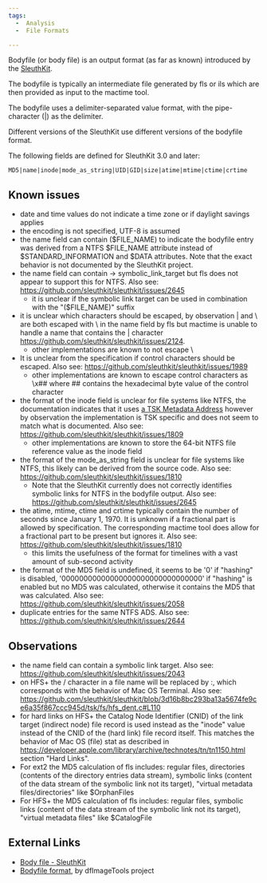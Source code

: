 ```yaml
---
tags:
  -  Analysis
  -  File Formats

---
```

Bodyfile (or body file) is an output format (as far as known) introduced
by the [SleuthKit](sleuthkit.md).

The bodyfile is typically an intermediate file generated by fls or ils
which are then provided as input to the mactime tool.

The bodyfile uses a delimiter-separated value format, with the
pipe-character (\|) as the delimiter.

Different versions of the SleuthKit use different versions of the
bodyfile format.

The following fields are defined for SleuthKit 3.0 and later:

    MD5|name|inode|mode_as_string|UID|GID|size|atime|mtime|ctime|crtime

## Known issues

- date and time values do not indicate a time zone or if daylight
  savings applies
- the encoding is not specified, UTF-8 is assumed
- the name field can contain (\$FILE_NAME) to indicate the bodyfile
  entry was derived from a NTFS \$FILE_NAME attribute instead of
  \$STANDARD_INFORMATION and \$DATA attributes. Note that the exact
  behavior is not documented by the SleuthKit project.
- the name field can contain -\> symbolic_link_target but fls does not
  appear to support this for NTFS. Also see:
  <https://github.com/sleuthkit/sleuthkit/issues/2645>
  - it is unclear if the symbolic link target can be used in combination
    with the "(\$FILE_NAME)" suffix
- it is unclear which characters should be escaped, by observation \|
  and \\ are both escaped with \\ in the name field by fls but mactime
  is unable to handle a name that contains the \| character
  <https://github.com/sleuthkit/sleuthkit/issues/2124>.
  - other implementations are known to not escape \\
- It is unclear from the specification if control characters should be
  escaped. Also see:
  <https://github.com/sleuthkit/sleuthkit/issues/1989>
  - other implementations are known to escape control characters as \x##
    where \## contains the hexadecimal byte value of the control
    character
- the format of the inode field is unclear for file systems like NTFS,
  the documentation indicates that it uses [a TSK Metadata
  Address](https://wiki.sleuthkit.org/index.php?title=Metadata_Address)
  however by observation the implementation is TSK specific and does not
  seem to match what is documented. Also see:
  <https://github.com/sleuthkit/sleuthkit/issues/1809>
  - other implementations are known to store the 64-bit NTFS file
    reference value as the inode field
- the format of the mode_as_string field is unclear for file systems
  like NTFS, this likely can be derived from the source code. Also see:
  <https://github.com/sleuthkit/sleuthkit/issues/1810>
  - Note that the SleuthKit currently does not correctly identifies
    symbolic links for NTFS in the bodyfile output. Also see:
    <https://github.com/sleuthkit/sleuthkit/issues/2645>
- the atime, mtime, ctime and crtime typically contain the number of
  seconds since January 1, 1970. It is unknown if a fractional part is
  allowed by specification. The corresponding mactime tool does allow
  for a fractional part to be present but ignores it. Also see:
  <https://github.com/sleuthkit/sleuthkit/issues/1810>
  - this limits the usefulness of the format for timelines with a vast
    amount of sub-second activity
- the format of the MD5 field is undefined, it seems to be '0' if
  "hashing" is disabled, '00000000000000000000000000000000' if "hashing"
  is enabled but no MD5 was calculated, otherwise it contains the MD5
  that was calculated. Also see:
  <https://github.com/sleuthkit/sleuthkit/issues/2058>
- duplicate entries for the same NTFS ADS. Also see:
  <https://github.com/sleuthkit/sleuthkit/issues/2644>

## Observations

- the name field can contain a symbolic link target. Also see:
  <https://github.com/sleuthkit/sleuthkit/issues/2043>
- on HFS+ the / character in a file name will be replaced by :, which
  corresponds with the behavior of Mac OS Terminal. Also see:
  <https://github.com/sleuthkit/sleuthkit/blob/3d16b8bc293ba13a5674fe9ce6a35f867ccc945d/tsk/fs/hfs_dent.c#L110>
- for hard links on HFS+ the Catalog Node Identifier (CNID) of the link
  target (indirect node) file record is used instead as the "inode"
  value instead of the CNID of the (hard link) file record itself. This
  matches the behavior of Mac OS (file) stat as described in
  <https://developer.apple.com/library/archive/technotes/tn/tn1150.html>
  section "Hard Links".
- For ext2 the MD5 calculation of fls includes: regular files,
  directories (contents of the directory entries data stream), symbolic
  links (content of the data stream of the symbolic link not its
  target), "virtual metadata files/directories" like \$OrphanFiles
- For HFS+ the MD5 calculation of fls includes: regular files, symbolic
  links (content of the data stream of the symbolic link not its
  target), "virtual metadata files" like \$CatalogFile

## External Links

- [Body file -
  SleuthKit](https://wiki.sleuthkit.org/index.php?title=Body_file)
- [Bodyfile
  format](https://dfimagetools.readthedocs.io/en/latest/sources/Bodyfile-format.html),
  by dfImageTools project

